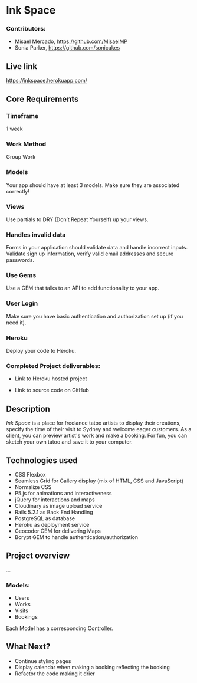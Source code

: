 # Ink Space

### Contributors:

- Misael Mercado, https://github.com/MisaelMP
- Sonia Parker, https://github.com/sonicakes

## Live link
https://inkspace.herokuapp.com/


## Core Requirements

### Timeframe
1 week

### Work Method
Group Work

### Models
 Your app should have at least 3 models. Make sure they are associated correctly!

### Views
 Use partials to DRY (Don’t Repeat Yourself) up your views.
### Handles invalid data
 Forms in your application should validate data and handle incorrect inputs. Validate sign up information, verify valid email addresses and secure passwords.
### Use Gems
 Use a GEM that talks to an API to add functionality to your app.
### User Login
 Make sure you have basic authentication and authorization set up (if you need it).
### Heroku
 Deploy your code to Heroku.


### Completed Project deliverables:
- Link to Heroku hosted project

- Link to source code on GitHub

## Description
*Ink Space* is a place for freelance tatoo artists to display their creations, specify the time of their visit to Sydney and welcome eager customers. As a client, you can preview artist's work and make a booking. For fun, you can sketch your own tatoo and save it to your computer.
## Technologies used

- CSS Flexbox
- Seamless Grid for Gallery display (mix of HTML, CSS and JavaScript)
- Normalize CSS
- P5.js for animations and interactiveness
- jQuery for interactions and maps
- Cloudinary as image upload service
- Rails 5.2.1 as Back End Handling
- PostgreSQL as database
- Heroku as deployment service
- Geocoder GEM for delivering Maps
- Bcrypt GEM to handle authentication/authorization

## Project overview
...

### Models:
- Users
- Works
- Visits
- Bookings

Each Model has a corresponding Controller.

## What Next?
- Continue styling pages
- Display calendar when making a booking reflecting the booking 
- Refactor the code making it drier 
